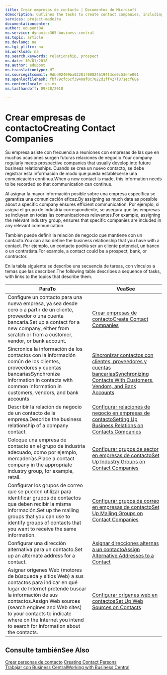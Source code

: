 ```yaml
---
title: Crear empresas de contacto | Documentos de Microsoft
ddescription: Outlines the tasks to create contact companies, including assigning relevant data about prospects and defining the business relationships you have with companies.
services: project-madeira
documentationcenter: 
author: edupont04
ms.service: dynamics365-business-central
ms.topic: article
ms.devlang: na
ms.tgt_pltfrm: na
ms.workload: na
ms.search.keywords: relationship, prospect
ms.date: 10/01/2018
ms.author: edupont
ms.translationtype: HT
ms.sourcegitcommit: 9dbd92409ba02281f008246194f3ce0c53e4e001
ms.openlocfilehash: fbf79cfc6cf3940af0c7022d1ff427f871ecf68e
ms.contentlocale: es-mx
ms.lasthandoff: 09/28/2018

---
```

# <a name="creating-contact-companies"></a><span data-ttu-id="b2874-102">Crear empresas de contacto</span><span class="sxs-lookup"><span data-stu-id="b2874-102">Creating Contact Companies</span></span>
<span data-ttu-id="b2874-103">Su empresa asiste con frecuencia a reuniones con empresas de las que en muchas ocasiones surgen futuras relaciones de negocio.</span><span class="sxs-lookup"><span data-stu-id="b2874-103">Your company regularly meets prospective companies that usually develop into future business relationships.</span></span> <span data-ttu-id="b2874-104">Cuando se crea un nuevo contacto, se debe registrar esta información de modo que pueda establecerse una comunicación continua.</span><span class="sxs-lookup"><span data-stu-id="b2874-104">When a new contact is made, this information needs to be recorded so that communication can continue.</span></span>

<span data-ttu-id="b2874-105">Al asignar la mayor información posible sobre una empresa específica se garantiza una comunicación eficaz.</span><span class="sxs-lookup"><span data-stu-id="b2874-105">By assigning as much data as possible about a specific company ensures efficient communication.</span></span> <span data-ttu-id="b2874-106">Por ejemplo, si asigna el grupo de industria correspondiente, se asegura que las empresas se incluyan en todas las comunicaciones relevantes.</span><span class="sxs-lookup"><span data-stu-id="b2874-106">For example, assigning the relevant industry group, ensures that specific companies are included in any relevant communication.</span></span>

<span data-ttu-id="b2874-107">También puede definir la relación de negocio que mantiene con un contacto.</span><span class="sxs-lookup"><span data-stu-id="b2874-107">You can also define the business relationship that you have with a contact.</span></span> <span data-ttu-id="b2874-108">Por ejemplo, un contacto podría ser un cliente potencial, un banco o un contratista.</span><span class="sxs-lookup"><span data-stu-id="b2874-108">For example, a contact could be a prospect, bank, or contractor.</span></span>

<span data-ttu-id="b2874-109">En la tabla siguiente se describe una secuencia de tareas, con vínculos a temas que las describen.</span><span class="sxs-lookup"><span data-stu-id="b2874-109">The following table describes a sequence of tasks, with links to the topics that describe them.</span></span>

| <span data-ttu-id="b2874-110">Para</span><span class="sxs-lookup"><span data-stu-id="b2874-110">To</span></span> | <span data-ttu-id="b2874-111">Vea</span><span class="sxs-lookup"><span data-stu-id="b2874-111">See</span></span> |
| --- | --- |
| <span data-ttu-id="b2874-112">Configure un contacto para una nueva empresa, ya sea desde cero o a partir de un cliente, proveedor o una cuenta bancaria.</span><span class="sxs-lookup"><span data-stu-id="b2874-112">Set up a contact for a new company, either from scratch or from a customer, vendor, or bank account.</span></span> |[<span data-ttu-id="b2874-113">Crear empresas de contacto</span><span class="sxs-lookup"><span data-stu-id="b2874-113">Create Contact Companies</span></span>](marketing-how-create-contact-companies.md) |
| <span data-ttu-id="b2874-114">Sincronice la información de los contactos con la información común de los clientes, proveedores y cuentas bancarias</span><span class="sxs-lookup"><span data-stu-id="b2874-114">Synchronize information in contacts with common information in customers, vendors, and bank accounts</span></span> |[<span data-ttu-id="b2874-115">Sincronizar contactos con clientes, proveedores y cuentas bancarias</span><span class="sxs-lookup"><span data-stu-id="b2874-115">Synchronizing Contacts With Customers, Vendors, and Bank Accounts</span></span>](marketing-synchronize-contacts-customers-vendors-bank-accounts.md) |
| <span data-ttu-id="b2874-116">Describir la relación de negocio de un contacto de la empresa.</span><span class="sxs-lookup"><span data-stu-id="b2874-116">Describe the business relationship of a company contact.</span></span> |[<span data-ttu-id="b2874-117">Configurar relaciones de negocio en empresas de contacto</span><span class="sxs-lookup"><span data-stu-id="b2874-117">Setting Up Business Relations on Contacts Companies</span></span>](marketing-business-relations.md) |
| <span data-ttu-id="b2874-118">Coloque una empresa de contacto en el grupo de industria adecuado, como por ejemplo, mercaderías.</span><span class="sxs-lookup"><span data-stu-id="b2874-118">Place a contact company in the appropriate industry group, for example, retail.</span></span> |[<span data-ttu-id="b2874-119">Configurar grupos de sector en empresas de contacto</span><span class="sxs-lookup"><span data-stu-id="b2874-119">Set Up Industry Groups on Contact Companies</span></span>](marketing-industry-groups.md) |
| <span data-ttu-id="b2874-120">Configurar los grupos de correo que se pueden utilizar para identificar grupos de contactos que deben recibir la misma información.</span><span class="sxs-lookup"><span data-stu-id="b2874-120">Set up the mailing groups that you can use to identify groups of contacts that you want to receive the same information.</span></span> |[<span data-ttu-id="b2874-121">Configurar grupos de correo en empresas de contacto</span><span class="sxs-lookup"><span data-stu-id="b2874-121">Set Up Mailing Groups on Contact Companies</span></span>](marketing-mailing-groups.md) |
| <span data-ttu-id="b2874-122">Configurar una dirección alternativa para un contacto.</span><span class="sxs-lookup"><span data-stu-id="b2874-122">Set up an alternate address for a contact.</span></span> |[<span data-ttu-id="b2874-123">Asignar direcciones alternas a un contacto</span><span class="sxs-lookup"><span data-stu-id="b2874-123">Assign Alternative Addresses to a Contact</span></span>](marketing-how-assign-alternate-address.md) |
| <span data-ttu-id="b2874-124">Asignar orígenes Web (motores de búsqueda y sitios Web) a sus contactos para indicar en qué lugar de Internet pretende buscar la información de sus contactos.</span><span class="sxs-lookup"><span data-stu-id="b2874-124">Assign Web sources (search engines and Web sites) to your contacts to indicate where on the Internet you intend to search for information about the contacts.</span></span> |[<span data-ttu-id="b2874-125">Configurar orígenes web en contactos</span><span class="sxs-lookup"><span data-stu-id="b2874-125">Set Up Web Sources on Contacts</span></span>](marketing-web-sources.md) |

## <a name="see-also"></a><span data-ttu-id="b2874-126">Consulte también</span><span class="sxs-lookup"><span data-stu-id="b2874-126">See Also</span></span>
<span data-ttu-id="b2874-127">[Crear personas de contacto](marketing-create-contact-persons.md) </span><span class="sxs-lookup"><span data-stu-id="b2874-127">[Creating Contact Persons](marketing-create-contact-persons.md) </span></span>  
[<span data-ttu-id="b2874-128">Trabajar con Business Central</span><span class="sxs-lookup"><span data-stu-id="b2874-128">Working with Business Central</span></span>](ui-work-product.md)

